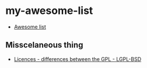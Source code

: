 # my-awesome-list

* [Awesome list](https://github.com/sindresorhus/awesome)




## Misscelaneous thing

* [Licences - differences between the GPL - LGPL-BSD](http://fosswire.com/post/2007/04/the-differences-between-the-gpl-lgpl-and-the-bsd/)
